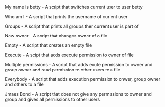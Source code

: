 My name is betty - A script that switches current user to user betty

Who am I - A script that prints the username of current user

Groups - A script that prints all groups ther current user is part of

New owner - A script that changes owner of a file

Empty - A script that creates an empty file

Execute - A scipt that adds execute permission to owner of file

Multiple permissions - A script that adds exute permission to owner and group owner and read permission to other users to a file

Everybody - A script that adds execution permission to onwer, group owner and others to a file


Jmaes Bond - A script that does not give any permissions to owner and group and gives all permissions to otner users
